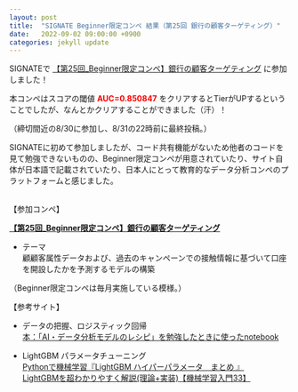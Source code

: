 ```yaml
---
layout: post
title:  "SIGNATE Beginner限定コンペ 結果（第25回 銀行の顧客ターゲティング）"
date:   2022-09-02 09:00:00 +0900
categories: jekyll update
---
```


SIGNATEで <a href="https://signate.jp/competitions/741" target="_blank">【第25回_Beginner限定コンペ】銀行の顧客ターゲティング</a> に参加しました！

本コンペはスコアの閾値 <span style="color: red; ">**AUC=0.850847**</span> をクリアするとTierがUPするということでしたが、なんとかクリアすることができました（汗）！

（締切間近の8/30に参加し、8/31の22時前に最終投稿。）

SIGNATEに初めて参加しましたが、コード共有機能がないため他者のコードを見て勉強できないものの、Beginner限定コンペが用意されていたり、サイト自体が日本語で記載されていたり、日本人にとって教育的なデータ分析コンペのプラットフォームと感じました。

<br>
【参加コンペ】  

**<a href="https://signate.jp/competitions/741" target="_blank">【第25回_Beginner限定コンペ】銀行の顧客ターゲティング</a>**  

- テーマ  
顧顧客属性データおよび、過去のキャンペーンでの接触情報に基づいて口座を開設したかを予測するモデルの構築

（Beginner限定コンペは毎月実施している模様。）

【参考サイト】  
- データの把握、ロジスティック回帰  
<a href="https://github.com/keijiyo/Study_AI_recipe_book/blob/main/AI_Recipe_Part4.ipynb" target="_blank">本：「AI・データ分析モデルのレシピ」を勉強したときに使ったnotebook</a> 

- LightGBM パラメータチューニング  
<a href="https://note.com/3x7x37ykr/n/n24646c038959" target="_blank">Pythonで機械学習『LightGBM ハイパーパラメータ　まとめ 』</a>  
<a href="https://datawokagaku.com/lightgbm/" target="_blank">LightGBMを超わかりやすく解説(理論+実装)【機械学習入門33】</a>

